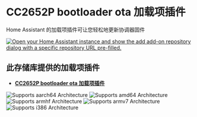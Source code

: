 # CC2652P bootloader ota 加载项插件

Home Assistant 的加载项插件可让您轻松地更新协调器固件

[![Open your Home Assistant instance and show the add add-on repository dialog with a specific repository URL pre-filled.](https://my.home-assistant.io/badges/supervisor_add_addon_repository.svg)](https://my.home-assistant.io/redirect/supervisor_add_addon_repository/?repository_url=https://github.com/jdbwlj/cc2652-flasher-bootloader/)

## 此存储库提供的加载项插件

- **[CC2652P bootloader ota 加载项插件](https://github.com/jdbwlj/cc2652-flasher-bootloader/blob/main/tzb-cc2652-flasher/DOCS.md)**
  
![Supports aarch64 Architecture][aarch64-shield]
![Supports amd64 Architecture][amd64-shield]
![Supports armhf Architecture][armhf-shield]
![Supports armv7 Architecture][armv7-shield]
![Supports i386 Architecture][i386-shield]

[aarch64-shield]: https://img.shields.io/badge/aarch64-yes-green.svg
[amd64-shield]: https://img.shields.io/badge/amd64-yes-green.svg
[armhf-shield]: https://img.shields.io/badge/armhf-yes-green.svg
[armv7-shield]: https://img.shields.io/badge/armv7-yes-green.svg
[i386-shield]: https://img.shields.io/badge/i386-yes-green.svg

